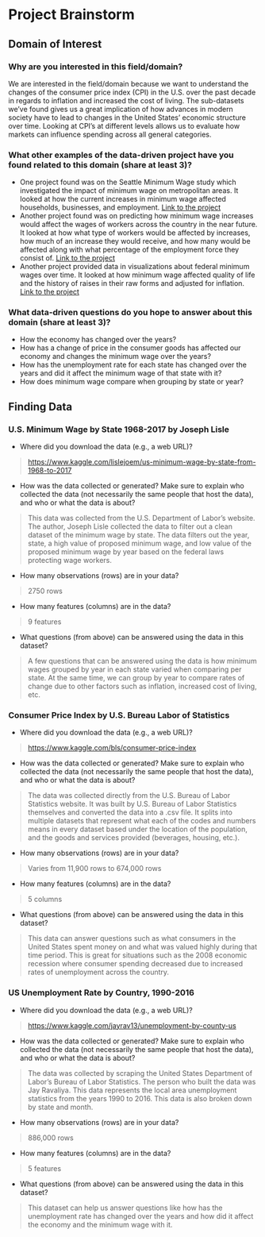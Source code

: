 # Project Brainstorm

## Domain of Interest

### Why are you interested in this field/domain?

We are interested in the field/domain because we want to understand the changes of the consumer price index (CPI) in the U.S. over the past decade in regards to inflation and increased the cost of living. The sub-datasets we’ve found gives us a great implication of how advances in modern society have to lead to changes in the United States’ economic structure over time. Looking at CPI’s at different levels allows us to evaluate how markets can influence spending across all general categories.


### What other examples of the data-driven project have you found related to this domain (share at least 3)?

* One project found was on the Seattle Minimum Wage study which investigated the impact of minimum wage on metropolitan areas. It looked at how the current increases in minimum wage affected households, businesses, and employment. [Link to the project](https://evans.uw.edu/policy-impact/minimum-wage-study)
* Another project found was on predicting how minimum wage increases would affect the wages of workers across the country in the near future. It looked at how what type of workers would be affected by increases, how much of an increase they would receive, and how many would be affected along with what percentage of the employment force they consist of. [Link to the project](https://www.epi.org/publication/data-tables-raising-the-minimum-wage-to-12-by-2020-would-lift-wages-for-35-million-workers/)
* Another project provided data in visualizations about federal minimum wages over time. It looked at how minimum wage affected quality of life and the history of raises in their raw forms and adjusted for inflation. [Link to the project](https://www.washingtonpost.com/business/minimum-wage/2018/11/20/4892360e-ecf0-11e8-8b47-bd0975fd6199_story.html?utm_term=.a86bcb7c3d24)


### What data-driven questions do you hope to answer about this domain (share at least 3)?

* How the economy has changed over the years?
* How has a change of price in the consumer goods has affected our economy and changes the minimum wage over the years?
* How has the unemployment rate for each state has changed over the years and did it affect the minimum wage of that state with it?
* How does minimum wage compare when grouping by state or year?


## Finding Data

### U.S. Minimum Wage by State 1968-2017 by Joseph Lisle

* Where did you download the data (e.g., a web URL)?
> https://www.kaggle.com/lislejoem/us-minimum-wage-by-state-from-1968-to-2017

* How was the data collected or generated? Make sure to explain who collected the data (not necessarily the same people that host the data), and who or what the data is about?
> This data was collected from the U.S. Department of Labor’s website. The author, Joseph Lisle collected the data to filter out a clean dataset of the minimum wage by state. The data filters out the year, state, a high value of proposed minimum wage, and low value of the proposed minimum wage by year based on the federal laws protecting wage workers.

* How many observations (rows) are in your data?
> 2750 rows

* How many features (columns) are in the data?
> 9 features

* What questions (from above) can be answered using the data in this dataset?
> A few questions that can be answered using the data is how minimum wages grouped by year in each state varied when comparing per state. At the same time, we can group by year to compare rates of change due to other factors such as inflation, increased cost of living, etc.


### Consumer Price Index by U.S. Bureau Labor of Statistics

* Where did you download the data (e.g., a web URL)?
> https://www.kaggle.com/bls/consumer-price-index

* How was the data collected or generated? Make sure to explain who collected the data (not necessarily the same people that host the data), and who or what the data is about?
> The data was collected directly from the U.S. Bureau of Labor Statistics website. It was built by U.S. Bureau of Labor Statistics themselves and converted the data into a .csv file. It splits into multiple datasets that represent what each of the codes and numbers means in every dataset based under the location of the population, and the goods and services provided (beverages, housing, etc.).

* How many observations (rows) are in your data?
> Varies from 11,900 rows to 674,000 rows

* How many features (columns) are in the data?
> 5 columns

* What questions (from above) can be answered using the data in this dataset?
> This data can answer questions such as what consumers in the United States spent money on and what was valued highly during that time period. This is great for situations such as the 2008 economic recession where consumer spending decreased due to increased rates of unemployment across the country.


### US Unemployment Rate by Country, 1990-2016

* Where did you download the data (e.g., a web URL)?
> https://www.kaggle.com/jayrav13/unemployment-by-county-us

* How was the data collected or generated? Make sure to explain who collected the data (not necessarily the same people that host the data), and who or what the data is about?
> The data was collected by scraping the United States Department of Labor’s Bureau of Labor Statistics. The person who built the data was Jay Ravaliya. This data represents the local area unemployment statistics from the years 1990 to 2016. This data is also broken down by state and month.

* How many observations (rows) are in your data?
> 886,000 rows

* How many features (columns) are in the data?
> 5 features

* What questions (from above) can be answered using the data in this dataset?
> This dataset can help us answer questions like how has the unemployment rate has changed over the years and how did it affect the economy and the minimum wage with it.

